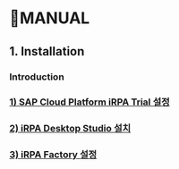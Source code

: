 # **🌱MANUAL**

## **1. Installation**

### **Introduction**

### [1) SAP Cloud Platform iRPA Trial 설정 ](./00_iRPA_Trial.md)

### [2) iRPA Desktop Studio 설치](./01_iRPA_DesktopStudio_Setting.md)

### [3) iRPA Factory 설정](./02_iRPA_Factory_Setting.md)
